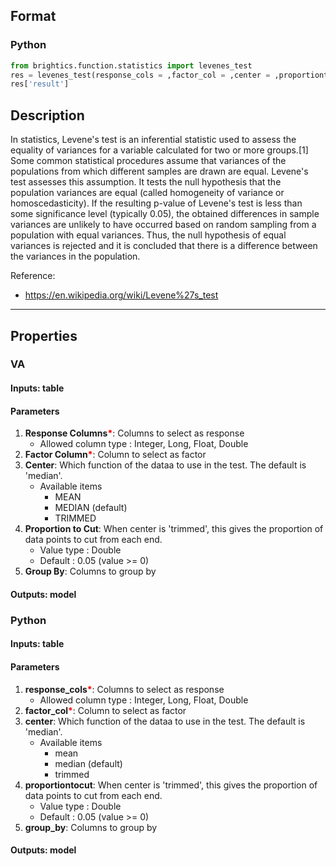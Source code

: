 ## Format
### Python
```python
from brightics.function.statistics import levenes_test
res = levenes_test(response_cols = ,factor_col = ,center = ,proportiontocut = ,group_by = )
res['result']
```

## Description
In statistics, Levene's test is an inferential statistic used to assess the equality of variances for a variable calculated for two or more groups.[1] Some common statistical procedures assume that variances of the populations from which different samples are drawn are equal. Levene's test assesses this assumption. It tests the null hypothesis that the population variances are equal (called homogeneity of variance or homoscedasticity). If the resulting p-value of Levene's test is less than some significance level (typically 0.05), the obtained differences in sample variances are unlikely to have occurred based on random sampling from a population with equal variances. Thus, the null hypothesis of equal variances is rejected and it is concluded that there is a difference between the variances in the population. 

Reference:
+ <https://en.wikipedia.org/wiki/Levene%27s_test>

---

## Properties
### VA
#### Inputs: table

#### Parameters
1. **Response Columns**<b style="color:red">*</b>: Columns to select as response
   - Allowed column type : Integer, Long, Float, Double
2. **Factor Column**<b style="color:red">*</b>: Column to select as factor
3. **Center**: Which function of the dataa to use in the test. The default is 'median'.
   - Available items
      - MEAN
      - MEDIAN (default)
      - TRIMMED
4. **Proportion to Cut**: When center is 'trimmed', this gives the proportion of data points to cut from each end.
   - Value type : Double
   - Default : 0.05 (value >= 0)
5. **Group By**: Columns to group by

#### Outputs: model

### Python
#### Inputs: table

#### Parameters
1. **response_cols**<b style="color:red">*</b>: Columns to select as response
   - Allowed column type : Integer, Long, Float, Double
2. **factor_col**<b style="color:red">*</b>: Column to select as factor
3. **center**: Which function of the dataa to use in the test. The default is 'median'.
   - Available items
      - mean
      - median (default)
      - trimmed
4. **proportiontocut**: When center is 'trimmed', this gives the proportion of data points to cut from each end.
   - Value type : Double
   - Default : 0.05 (value >= 0)
5. **group_by**: Columns to group by

#### Outputs: model

